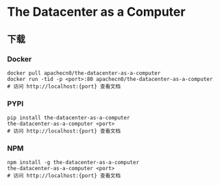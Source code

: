 # The Datacenter as a Computer

## 下载

### Docker

```
docker pull apachecn0/the-datacenter-as-a-computer
docker run -tid -p <port>:80 apachecn0/the-datacenter-as-a-computer
# 访问 http://localhost:{port} 查看文档
```

### PYPI

```
pip install the-datacenter-as-a-computer
the-datacenter-as-a-computer <port>
# 访问 http://localhost:{port} 查看文档
```

### NPM

```
npm install -g the-datacenter-as-a-computer
the-datacenter-as-a-computer <port>
# 访问 http://localhost:{port} 查看文档
```